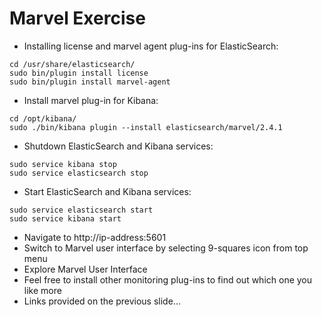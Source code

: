 # Marvel Exercise #

* Installing license and marvel agent plug-ins for ElasticSearch:
```
cd /usr/share/elasticsearch/
sudo bin/plugin install license
sudo bin/plugin install marvel-agent
```
* Install marvel plug-in for Kibana:
```
cd /opt/kibana/
sudo ./bin/kibana plugin --install elasticsearch/marvel/2.4.1
```
* Shutdown ElasticSearch and Kibana services:
```
sudo service kibana stop
sudo service elasticsearch stop
```
* Start ElasticSearch and Kibana services:
```
sudo service elasticsearch start
sudo service kibana start
```
* Navigate to http://ip-address:5601
* Switch to Marvel user interface by selecting 9-squares icon from top menu
* Explore Marvel User Interface
* Feel free to install other monitoring plug-ins to find out which one you like more
* Links provided on the previous slide...
